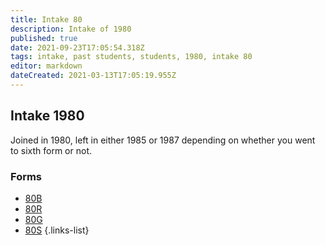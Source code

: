 ```yaml
---
title: Intake 80
description: Intake of 1980
published: true
date: 2021-09-23T17:05:54.318Z
tags: intake, past students, students, 1980, intake 80
editor: markdown
dateCreated: 2021-03-13T17:05:19.955Z
---
```


## Intake 1980
Joined in 1980, left in either 1985 or 1987 depending on whether you went to sixth form or not.
### Forms
- [80B](/students/past/intake-80/b)
- [80R](/students/past/intake-80/r)
- [80G](/students/past/intake-80/g)
- [80S](/students/past/intake-80/s)
{.links-list}